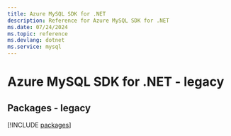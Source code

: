 ```yaml
---
title: Azure MySQL SDK for .NET
description: Reference for Azure MySQL SDK for .NET
ms.date: 07/24/2024
ms.topic: reference
ms.devlang: dotnet
ms.service: mysql
---
```

# Azure MySQL SDK for .NET - legacy
## Packages - legacy
[!INCLUDE [packages](mysql-index.md)]